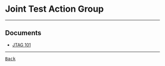 # Joint Test Action Group

---

## Documents

- [JTAG 101](https://web.archive.org/web/20170830070123/http://www.intel.com/content/dam/www/public/us/en/documents/white-papers/jtag-101-ieee-1149x-paper.pdf)

---

[<kbd> Back </kbd>](./../readme.md)
